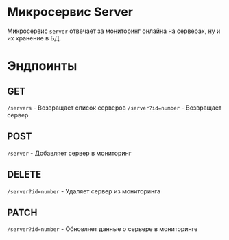 # Микросервис Server
Микросервис ``server`` отвечает за мониторинг онлайна на серверах, ну и их хранение в БД.

# Эндпоинты
## GET
``/servers`` - Возвращает список серверов
``/server?id=number`` - Возвращает сервер
## POST
``/server`` - Добавляет сервер в мониторинг

## DELETE
``/server?id=number`` - Удаляет сервер из мониторинга

## PATCH
``/server?id=number`` - Обновляет данные о сервере в мониторинге